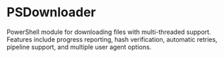 # PSDownloader
 PowerShell module for downloading files with multi-threaded support. Features include progress reporting, hash verification, automatic retries, pipeline support, and multiple user agent options.

